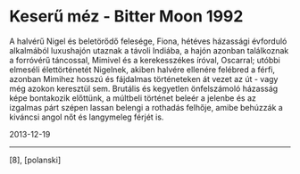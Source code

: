 # Keserű méz - Bitter Moon 1992

A halvérű Nigel és beletörődő felesége, Fiona, hétéves házassági évforduló alkalmából luxushajón utaznak a távoli Indiába, a hajón azonban találkoznak a forróvérű táncossal, Mimivel és a kerekesszékes íróval, Oscarral; utóbbi elmeséli élettörténetét Nigelnek, akiben halvére ellenére felébred a férfi, azonban Mimihez hosszú és fájdalmas történeteken át vezet az út - vagy még azokon keresztül sem. Brutális és kegyetlen önfelszámoló házasság képe bontakozik előttünk, a múltbeli történet beleér a jelenbe és az izgalmas párt szépen lassan belengi a rothadás felhője, amibe behúzzák a kiváncsi angol nőt és langymeleg férjét is.

2013-12-19 

----

[8], [polanski]